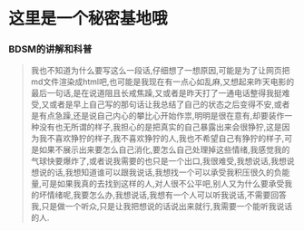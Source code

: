 # 这里是一个秘密基地哦

### BDSM的讲解和科普  

> 我也不知道为什么要写这么一段话,仔细想了一想原因,可能是为了让网页把md文件渲染成html吧,也可能是我现在有一点心如乱麻,又想起来昨天电影的最后一句话,是在说道阻且长戒焦躁,又或者是昨天打了一通电话整得我挺难受,又或者是早上自己写的那句话让我总结了自己的状态之后变得不安,或者是有点急躁,还是说自己内心的攀比心开始作祟,明明是很在意有,却要装作一种没有也无所谓的样子,我担心的是把真实的自己暴露出来会很狰狞,这是因为我不喜欢狰狞的样子,我不喜欢狰狞的人,我也不希望自己有狰狞的样子,可是如果不展示出来要怎么自己消化,要怎么自己处理掉这些情绪,我感觉我的气球快要爆炸了,或者说我需要的也只是一个出口,我很难受,我想说话,我想说想说的话,我想知道谁可以跟我说话,我想找一个可以承受我积压很久的负能量,可是如果我真的去找到这样的人,对人很不公平吧,别人又为什么要承受我的坏情绪呢,我要怎么办,我想说话,我想有一个人可以听我说话,不需要回答我,只是做一个听众,只是让我把想说的话说出来就行,我需要一个能听我说话的人.  


